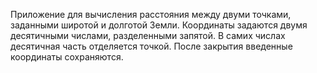 Приложение для вычисления расстояния между двуми точками, заданными широтой и долготой Земли.
Координаты задаются двумя десятичными числами, разделенными запятой. В самих числах десятичная часть отделяется точкой.
После закрытия введенные координаты сохраняются.
